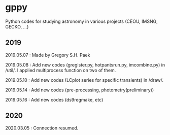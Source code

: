 # gppy
Python codes for studying astronomy in various projects (CEOU, IMSNG, GECKO, ...)

## 2019

2019.05.07  : Made by Gregory S.H. Paek

2019.05.08  : Add new codes (gregister.py, hotpantsrun.py, imcombine.py) in /util/. I applied multiprocess function on two of them.

2019.05.10  : Add new codes (LCplot series for specific transients) in /draw/.

2019.05.14  : Add new codes (pre-processing, photometry(preliminary))

2019.05.16  : Add new codes (ds9regmake, etc)

## 2020

2020.03.05	: Connection resumed.